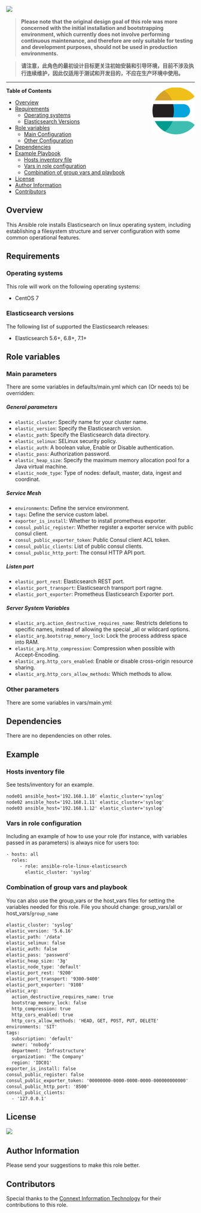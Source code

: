 ![](https://img.shields.io/badge/Ansible-elasticsearch-green.svg?logo=angular&style=for-the-badge)

>__Please note that the original design goal of this role was more concerned with the initial installation and bootstrapping environment, which currently does not involve performing continuous maintenance, and therefore are only suitable for testing and development purposes,  should not be used in production environments.__

>__请注意，此角色的最初设计目标更关注初始安装和引导环境，目前不涉及执行连续维护，因此仅适用于测试和开发目的，不应在生产环境中使用。__
___

<p><img src="https://raw.githubusercontent.com/goldstrike77/goldstrike77.github.io/master/img/logo/logo_elasticsearch.png" align="right" /></p>

__Table of Contents__

- [Overview](#overview)
- [Requirements](#requirements)
  * [Operating systems](#operating-systems)
  * [Elasticsearch Versions](#Elasticsearch-versions)
- [ Role variables](#Role-variables)
  * [Main Configuration](#Main-parameters)
  * [Other Configuration](#Other-parameters)
- [Dependencies](#dependencies)
- [Example Playbook](#example-playbook)
  * [Hosts inventory file](#Hosts-inventory-file)
  * [Vars in role configuration](#vars-in-role-configuration)
  * [Combination of group vars and playbook](#combination-of-group-vars-and-playbook)
- [License](#license)
- [Author Information](#author-information)
- [Contributors](#Contributors)

## Overview
This Ansible role installs Elasticsearch on linux operating system, including establishing a filesystem structure and server configuration with some common operational features.

## Requirements
### Operating systems
This role will work on the following operating systems:

  * CentOS 7

### Elasticsearch versions

The following list of supported the Elasticsearch releases:

* Elasticsearch 5.6+, 6.8+, 7.1+

## Role variables
### Main parameters #
There are some variables in defaults/main.yml which can (Or needs to) be overridden:

##### General parameters
* `elastic_cluster`: Specify name for your cluster name.
* `elastic_version`: Specify the Elasticsearch version.
* `elastic_path`: Specify the Elasticsearch data directory.
* `elastic_selinux`: SELinux security policy.
* `elastic_auth`: A boolean value, Enable or Disable authentication.
* `elastic_pass`: Authorization password.
* `elastic_heap_size`: Specify the maximum memory allocation pool for a Java virtual machine.
* `elastic_node_type`: Type of nodes: default, master, data, ingest and coordinat.

##### Service Mesh
* `environments`: Define the service environment.
* `tags`: Define the service custom label.
* `exporter_is_install`: Whether to install prometheus exporter.
* `consul_public_register`: Whether register a exporter service with public consul client.
* `consul_public_exporter_token`: Public Consul client ACL token.
* `consul_public_clients`: List of public consul clients.
* `consul_public_http_port`: The consul HTTP API port.

##### Listen port
* `elastic_port_rest`: Elasticsearch REST port.
* `elastic_port_transport`: Elasticsearch transport port ragne.
* `elastic_port_exporter`: Prometheus Elasticsearch Exporter port.

##### Server System Variables
* `elastic_arg.action_destructive_requires_name`: Restricts deletions to specific names, instead of allowing the special _all or wildcard options.
* `elastic_arg.bootstrap_memory_lock`: Lock the process address space into RAM.
* `elastic_arg.http_compression`: Compression when possible with Accept-Encoding.
* `elastic_arg.http_cors_enabled`: Enable or disable cross-origin resource sharing.
* `elastic_arg.http_cors_allow_methods`: Which methods to allow.

### Other parameters
There are some variables in vars/main.yml:

## Dependencies
There are no dependencies on other roles.

## Example

### Hosts inventory file
See tests/inventory for an example.

    node01 ansible_host='192.168.1.10' elastic_cluster='syslog'
    node02 ansible_host='192.168.1.11' elastic_cluster='syslog'
    node03 ansible_host='192.168.1.12' elastic_cluster='syslog'

### Vars in role configuration
Including an example of how to use your role (for instance, with variables passed in as parameters) is always nice for users too:

    - hosts: all
      roles:
         - role: ansible-role-linux-elasticsearch
           elastic_cluster: 'syslog'

### Combination of group vars and playbook
You can also use the group_vars or the host_vars files for setting the variables needed for this role. File you should change: group_vars/all or host_vars/`group_name`

    elastic_cluster: 'syslog'
    elastic_version: '5.6.16'
    elastic_path: '/data'
    elastic_selinux: false
    elastic_auth: false
    elastic_pass: 'password'
    elastic_heap_size: '3g'
    elastic_node_type: 'default'
    elastic_port_rest: '9200'
    elastic_port_transport: '9300-9400'
    elastic_port_exporter: '9108'
    elastic_arg:
      action_destructive_requires_name: true
      bootstrap_memory_lock: false
      http_compression: true
      http_cors_enabled: true
      http_cors_allow_methods: 'HEAD, GET, POST, PUT, DELETE'
    environments: 'SIT'
    tags:
      subscription: 'default'
      owner: 'nobody'
      department: 'Infrastructure'
      organization: 'The Company'
      region: 'IDC01'
    exporter_is_install: false
    consul_public_register: false
    consul_public_exporter_token: '00000000-0000-0000-0000-000000000000'
    consul_public_http_port: '8500'
    consul_public_clients:
      - '127.0.0.1'

## License
![](https://img.shields.io/badge/MIT-purple.svg?style=for-the-badge)

## Author Information
Please send your suggestions to make this role better.

## Contributors
Special thanks to the [Connext Information Technology](http://www.connext.com.cn) for their contributions to this role.
